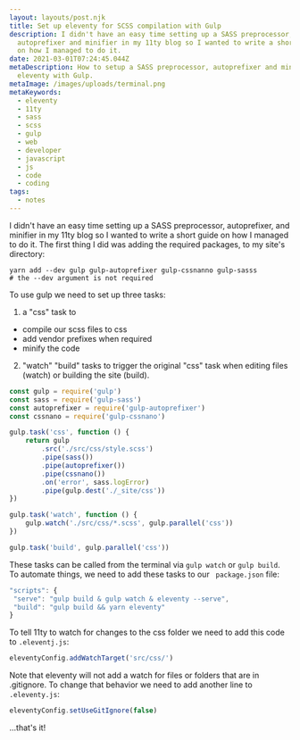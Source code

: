```yaml
---
layout: layouts/post.njk
title: Set up eleventy for SCSS compilation with Gulp
description: I didn't have an easy time setting up a SASS preprocessor,
  autoprefixer and minifier in my 11ty blog so I wanted to write a short guide
  on how I managed to do it.
date: 2021-03-01T07:24:45.044Z
metaDescription: How to setup a SASS preprocessor, autoprefixer and minifier for
  eleventy with Gulp.
metaImage: /images/uploads/terminal.png
metaKeywords:
  - eleventy
  - 11ty
  - sass
  - scss
  - gulp
  - web
  - developer
  - javascript
  - js
  - code
  - coding
tags:
  - notes
---
```

I didn't have an easy time setting up a SASS preprocessor, autoprefixer, and minifier in my 11ty blog so I wanted to write a short guide on how I managed to do it.
The first thing I did was adding the required packages, to my site's directory:

```
yarn add --dev gulp gulp-autoprefixer gulp-cssnanno gulp-sasss
# the --dev argument is not required
```

To use gulp we need to set up three tasks:

1. a "css" task to

-   compile our scss files to css
-   add vendor prefixes when required
-   minify the code

2. "watch" "build" tasks to trigger the original "css" task when editing files (watch) or building the site (build).

```js
const gulp = require('gulp')
const sass = require('gulp-sass')
const autoprefixer = require('gulp-autoprefixer')
const cssnano = require('gulp-cssnano')

gulp.task('css', function () {
    return gulp
        .src('./src/css/style.scss')
        .pipe(sass())
        .pipe(autoprefixer())
        .pipe(cssnano())
        .on('error', sass.logError)
        .pipe(gulp.dest('./_site/css'))
})

gulp.task('watch', function () {
    gulp.watch('./src/css/*.scss', gulp.parallel('css'))
})

gulp.task('build', gulp.parallel('css'))
```

These tasks can be called from the terminal via `gulp watch` or `gulp build`.
To automate things, we need to add these tasks to our ` package.json` file:

```js
"scripts": {
 "serve": "gulp build & gulp watch & eleventy --serve",
 "build": "gulp build && yarn eleventy"
}
```

To tell 11ty to watch for changes to the css folder we need to add this code to `.eleventj.js`:

```js
eleventyConfig.addWatchTarget('src/css/')
```

Note that eleventy will not add a watch for files or folders that are in .gitignore.
To change that behavior we need to add another line to `.eleventy.js`:

```js
eleventyConfig.setUseGitIgnore(false)
```

...that's it!